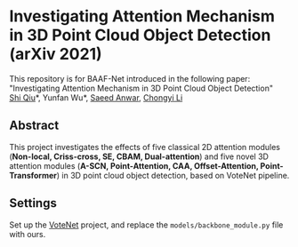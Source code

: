 # Investigating Attention Mechanism in 3D Point Cloud Object Detection (arXiv 2021)

This repository is for BAAF-Net introduced in the following paper:
"Investigating Attention Mechanism in 3D Point Cloud Object Detection"  
[Shi Qiu](https://shiqiu0419.github.io/)\*, Yunfan Wu\*, [Saeed Anwar](https://saeed-anwar.github.io/), [Chongyi Li](https://li-chongyi.github.io/)

## Abstract
This project investigates the effects of five classical 2D attention modules (**Non-local, Criss-cross, SE, CBAM, Dual-attention**) and five novel 3D attention modules (**A-SCN, Point-Attention, CAA, Offset-Attention, Point-Transformer**) in 3D point cloud object detection, based on VoteNet pipeline.

## Settings
Set up the [VoteNet](https://github.com/facebookresearch/votenet) project, and replace the ```models/backbone_module.py``` file with ours.
